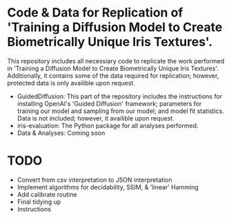 # Code & Data for Replication of 'Training a Diffusion Model to Create Biometrically Unique Iris Textures'.
This repository includes all necessiary code to replicate the work performed in 'Training a Diffusion Model to Create Biometrically Unique Iris Textures'. Additionally, it contains some of the data required for replication; however, protected data is only availible upon request.

* GuidedDiffusion: This part of the repository includes the instructions for installing OpenAI's 'Guided Diffusion' framework; parameters for training our model and sampling from our model; and model fit statistics. Data is not included; however, it availible upon request.
* iris-evaluation: The Python package for all analyses performed.
* Data & Analyses: Coming soon

# TODO

* Convert from csv interpretation to JSON interpretation
* Implement algorithms for decidability, SSIM, & 'linear' Hamming
* Add calibrate routine
* Final tidying up
* Instructions